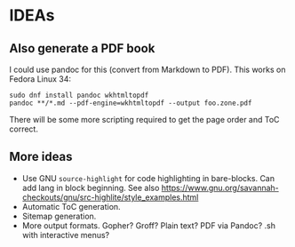# IDEAs

## Also generate a PDF book

I could use pandoc for this (convert from Markdown to PDF). This works on Fedora Linux 34:

```
sudo dnf install pandoc wkhtmltopdf
pandoc **/*.md --pdf-engine=wkhtmltopdf --output foo.zone.pdf
```

There will be some more scripting required to get the page order and ToC correct.

## More ideas

* Use GNU `source-highlight` for code highlighting in bare-blocks. Can add lang in block beginning.  See also https://www.gnu.org/savannah-checkouts/gnu/src-highlite/style_examples.html
* Automatic ToC generation.
* Sitemap generation.
* More output formats. Gopher? Groff? Plain text? PDF via Pandoc? .sh with interactive menus?

